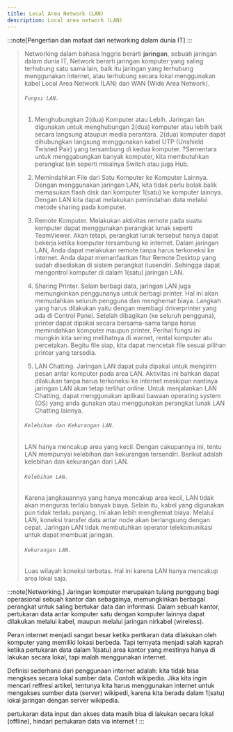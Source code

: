 ```yaml
---
title: Local Area Network (LAN)
description: Local area network (LAN)
---
```


:::note[Pengertian dan mafaat dari networking dalam dunia IT]
:::
>
> Networking dalam bahasa Inggris berarti **jaringan**, sebuah jaringan dalam dunia IT, Network berarti jaringan komputer yang saling terhubung satu sama lain, baik itu jaringan yang terhubung menggunakan internet, atau terhubung secara lokal menggunakan kabel Local Area Network (LAN) dan WAN (Wide Area Network).
>
> ###### ```Fungsi LAN.```
> 1. Menghubungkan 2(dua) Komputer atau Lebih.
> Jaringan lan digunakan untuk menghubungan 2(dua) komputer atau lebih baik secara langsung ataupun media perantara. 2(dua) komputer dapat dihubungkan langsung menggunakan kabel UTP (Unshield Twisted Pair) yang tersambung di kedua komputer.
> ?Sementara untuk menggabungkan banyak komputer, kita membutuhkan perangkat lain seperti misalnya Switch atau juga Hub.
>
> 2. Memindahkan File dari Satu Komputer ke Komputer Lainnya.
> Dengan menggunakan jaringan LAN, kita tidak perlu bolak balik memasukan flash disk dari komputer 1(satu) ke komputer lainnya. Dengan LAN kita dapat melakukan pemindahan data melalui metode sharing pada komputer.
>
> 3. Remote Komputer.
> Melakukan aktivitas remote pada suatu komputer dapat menggunakan perangkat lunak seperti TeamViewer. Akan tetapi, perangkat lunak tersebut hanya dapat bekerja ketika komputer tersambung ke internet.
> Dalam jaringan LAN, Anda dapat melakukan remote tanpa harus terkoneksi ke internet. Anda dapat memanfaatkan fitur Remote Desktop yang sudah disediakan di sistem perangkat itusendiri. Sehingga dapat mengontrol komputer di dalam 1(satu) jaringan LAN. 
>
> 4. Sharing Printer.
> Selain berbagi data, jaringan LAN juga memungkinkan penggunanya untuk berbagi printer. Hal ini akan memudahkan seluruh pengguna dan menghemat biaya.
> Langkah yang harus dilakukan yaitu dengan membagi driverprinter yang ada di Control Panel. Setelah dibagikan (ke seluruh pengguna), printer dapat dipakai secara bersama-sama tanpa harus memindahkan komputer maupun printer.
> Perihal fungsi ini mungkin kita sering melihatnya di warnet, rental komputer atu percetakan. Begitu file siap, kita dapat mencetak file sesuai pilihan printer yang tersedia.
>
>5. LAN Chatting.
> Jaringan LAN dapat pula dipakai untuk mengirim pesan antar komputer pada area LAN. Aktivitas ini bahkan dapat dilakukan tanpa harus terkoneksi ke internet meskipun nantinya jaringan LAN akan tetap terlihat online.
> Untuk menjalankan LAN Chatting, dapat menggunakan aplikasi bawaan operating system (OS) yang anda gunakan atau menggunakan perangkat lunak LAN Chatting lainnya.
>
> ###### ```Kelebihan dan Kekurangan LAN.```
> LAN hanya mencakup area yang kecil. Dengan cakupannya ini, tentu LAN mempunyai kelebihan dan kekurangan tersendiri. Berikut adalah kelebihan dan kekurangan dari LAN.
>
> ###### ```Kelebihan LAN.```
> Karena jangkauannya yang hanya mencakup area kecil, LAN tidak akan menguras terlalu banyak biaya. Selain itu, kabel yang digunakan pun tidak terlalu panjang. Ini akan lebih menghemat biaya.
> Melalui LAN, koneksi transfer data antar node akan berlangsung dengan cepat.
> Jaringan LAN tidak membutuhkan operator telekomunikasi untuk dapat membuat jaringan.
>
> ###### ```Kekurangan LAN.```
> Luas wilayah koneksi terbatas. Hal ini karena LAN hanya mencakup area lokal saja.


:::note[Networking.]
Jaringan komputer merupakan tulang punggung bagi operasional sebuah kantor dan sebagainya, memungkinkan berbagai perangkat untuk saling bertukar data dan informasi. Dalam sebuah kantor, pertukaran data antar komputer satu dengan komputer lainnya dapat dilakukan melalui kabel, maupun melalui jaringan nirkabel (wireless).

Peran internet menjadi sangat besar ketika pertkaran data dilakukan oleh komputer yang memiliki lokasi berbeda. Tapi ternyata menjadi salah kaprah ketika pertukaran data dalam 1(satu) area kantor yang mestinya hanya di lakukan secara lokal, tapi malah menggunakan internet.

Definisi sederhana dari penggunaan internet adalah: kita tidak bisa mengkses secara lokal sumber data. Contoh wikipedia. Jika kita ingin mencari reffresi artikel, tentunya kita harus menggunakan internet untuk mengakses sumber data (server) wikipedi, karena kita berada dalam 1(satu) lokal jaringan dengan server wikipedia.

pertukaran data input dan akses data masih bisa di lakukan secara lokal (offline), hindari pertukaran data via internet !
:::
